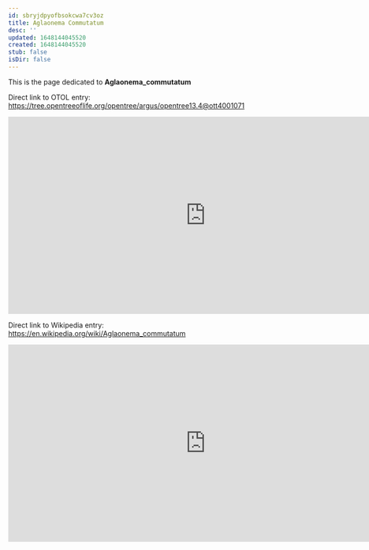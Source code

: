 ```yaml
---
id: sbryjdpyofbsokcwa7cv3oz
title: Aglaonema Commutatum
desc: ''
updated: 1648144045520
created: 1648144045520
stub: false
isDir: false
---
```

This is the page dedicated to **Aglaonema_commutatum**


Direct link to OTOL entry: https://tree.opentreeoflife.org/opentree/argus/opentree13.4@ott4001071



<html>
    <body>
    <iframe src="https://tree.opentreeoflife.org/opentree/argus/opentree13.4@ott4001071"
    width="800" height="400" frameborder="0" allowfullscreen> </iframe>
    </body>
</html>
    


Direct link to Wikipedia entry: https://en.wikipedia.org/wiki/Aglaonema_commutatum



<html>
    <body>
    <iframe src="https://en.wikipedia.org/wiki/Aglaonema_commutatum"
    width="800" height="400" frameborder="0" allowfullscreen> </iframe>
    </body>
</html>
    
